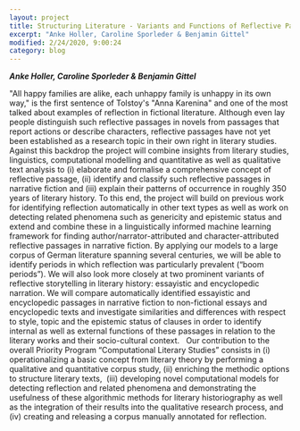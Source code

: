 ```yaml
---
layout: project
title: Structuring Literature - Variants and Functions of Reflective Passages in Narrative Fiction
excerpt: "Anke Holler, Caroline Sporleder & Benjamin Gittel"
modified: 2/24/2020, 9:00:24
category: blog
---
```


***Anke Holler, Caroline Sporleder & Benjamin Gittel***

"All happy families are alike, each unhappy family is unhappy in its own way," is the first sentence of Tolstoy's "Anna Karenina" and one of the most talked about examples of reflection in fictional literature. Although even lay people distinguish such reflective passages in novels from passages that report actions or describe characters, reflective passages have not yet been established as a research topic in their own right in literary studies. Against this backdrop the project will combine insights from literary studies, linguistics, computational modelling and quantitative as well as qualitative text analysis to (i) elaborate and formalise a comprehensive concept of reflective passage, (ii) identify and classify such reflective passages in narrative fiction and (iii) explain their patterns of occurrence in roughly 350 years of literary history. To this end, the project will build on previous work for identifying reflection automatically in other text types as well as work on detecting related phenomena such as genericity and epistemic status and extend and combine these in a linguistically informed machine learning framework for finding author/narrator-attributed and character-attributed reflective passages in narrative fiction. By applying our models to a large corpus of German literature spanning several centuries, we will be able to identify periods in which reflection was particularly prevalent (“boom periods”). We will also look more closely at two prominent variants of reflective storytelling in literary history: essayistic and encyclopedic narration. We will compare automatically identified essayistic and encyclopedic passages in narrative fiction to non-fictional essays and encyclopedic texts and investigate similarities and differences with respect to style, topic and the epistemic status of clauses in order to identify internal as well as external functions of these passages in relation to the literary works and their socio-cultural context.  
Our contribution to the overall Priority Program “Computational Literary Studies” consists in (i) operationalizing a basic concept from literary theory by performing a qualitative and quantitative corpus study, (ii) enriching the methodic options to structure literary texts,  (iii) developing novel computational models for detecting reflection and related phenomena and demonstrating the usefulness of these algorithmic methods for literary historiography as well as the integration of their results into the qualitative research process, and (iv) creating and releasing a corpus manually annotated for reflection.
